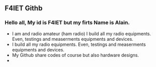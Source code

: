 ## F4IET Githb

### Hello all, My id is F4IET but my firts Name is Alain.


- I am and radio amateur (ham radio) I build all my radio equipments. Even, testings and measerments equipments and devices.
- I build all my radio equipments. Even, testings and measerments equipments and devices.
- My Github share codes of course but also hardware designs.
- 

<!---
F4IET/F4IET is a ✨ special ✨ repository because its `README.md` (this file) appears on your GitHub profile.
You can click the Preview link to take a look at your changes.
--->
